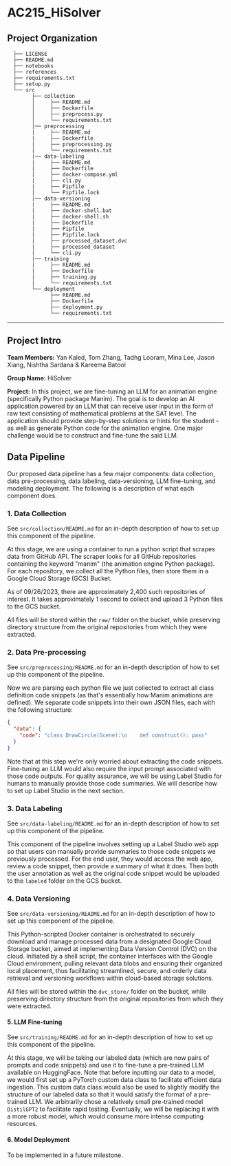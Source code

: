 # AC215_HiSolver

## Project Organization

      ├── LICENSE
      ├── README.md
      ├── notebooks
      ├── references
      ├── requirements.txt
      ├── setup.py
      └── src
            ├── collection
            │     ├── README.md
            │     ├── Dockerfile
            │     ├── preprocess.py
            │     └── requirements.txt
            |── preprocessing
            |     ├── README.md
            |     ├── Dockerfile
            |     ├── preprocessing.py
            |     └── requirements.txt
            |── data-labeling
            |     ├── README.md
            |     ├── Dockerfile
            |     ├── docker-compose.yml
            |     ├── cli.py
            |     ├── Pipfile
            |     └── Pipfile.lock
            |── data-versioning
            |     ├── README.md
            |     ├── docker-shell.bat
            |     ├── docker-shell.sh
            |     ├── Dockerfile
            |     ├── Pipfile
            |     ├── Pipfile.lock
            |     ├── processed_dataset.dvc
            |     ├── processed_dataset
            |     └── cli.py
            |── training
            |     ├── README.md
            |     ├── Dockerfile
            |     ├── training.py
            |     └── requirements.txt
            └── deployment
                  ├── README.md
                  ├── Dockerfile
                  ├── deployment.py
                  └── requirements.txt

---

## Project Intro

**Team Members:**
Yan Kaled, Tom Zhang, Tadhg Looram, Mina Lee, Jason Xiang, Nishtha Sardana & Kareema Batool

**Group Name:**
HiSolver

**Project:**
In this project, we are fine-tuning an LLM for an animation engine (specifically Python package Manim). The goal is to develop an AI application powered by an LLM that can receive user input in the form of raw text consisting of mathematical problems at the SAT level. The application should provide step-by-step solutions or hints for the student - as well as generate Python code for the animation engine. One major challenge would be to construct and fine-tune the said LLM.

## Data Pipeline

Our proposed data pipeline has a few major components: data collection, data pre-processing, data labeling, data-versioning, LLM fine-tuning, and modeling deployment. The following is a description of what each component does.

### 1. Data Collection

See `src/collection/README.md` for an in-depth description of how to set up this component of the pipeline.

At this stage, we are using a container to run a python script that scrapes data from GitHub API. The scraper looks for all GitHub repositories containing the keyword "manim" (the animation engine Python package). For each repository, we collect all the Python files, then store them in a Google Cloud Storage (GCS) Bucket.

As of 09/26/2023, there are approximately 2,400 such repositories of interest. It takes approximately 1 second to collect and upload 3 Python files to the GCS bucket.

All files will be stored within the `raw/` folder on the bucket, while preserving directory structure from the original repositories from which they were extracted.

### 2. Data Pre-processing

See `src/preprocessing/README.md` for an in-depth description of how to set up this component of the pipeline.

Now we are parsing each python file we just collected to extract all class definition code snippets (as that's essentially how Manim animations are defined). We separate code snippets into their own JSON files, each with the following structure:

```json
{
  "data": {
    "code": "class DrawCircle(Scene):\n    def construct(): pass"
  }
}
```

Note that at this step we're only worried about extracting the code snippets. Fine-tuning an LLM would also require the input prompt associated with those code outputs. For quality assurance, we will be using Label Studio for humans to manually provide those code summaries. We will describe how to set up Label Studio in the next section.

### 3. Data Labeling

See `src/data-labeling/README.md` for an in-depth description of how to set up this component of the pipeline.

This component of the pipeline involves setting up a Label Studio web app so that users can manually provide summaries to those code snippets we previously processed. For the end user, they would access the web app, review a code snippet, then provide a summary of what it does. Then both the user annotation as well as the original code snippet would be uploaded to the `labeled` folder on the GCS bucket.

### 4. Data Versioning

See `src/data-versioning/README.md` for an in-depth description of how to set up this component of the pipeline.

This Python-scripted Docker container is orchestrated to securely download and manage processed data from a designated Google Cloud Storage bucket, aimed at implementing Data Version Control (DVC) on the cloud. Initiated by a shell script, the container interfaces with the Google Cloud environment, pulling relevant data blobs and ensuring their organized local placement, thus facilitating streamlined, secure, and orderly data retrieval and versioning workflows within cloud-based storage solutions.

All files will be stored within the `dvc_store/` folder on the bucket, while preserving directory structure from the original repositories from which they were extracted.

#### 5. LLM Fine-tuning

See `src/training/README.md` for an in-depth description of how to set up this component of the pipeline.

At this stage, we will be taking our labeled data (which are now pairs of prompts and code snippets) and use it to fine-tune a pre-trained LLM available on HuggingFace. Note that before inputting our data to a model, we would first set up a PyTorch custom data class to facilitate efficient data ingestion. This custom data class would also be used to slightly modify the structure of our labeled data so that it would satisfy the format of a pre-trained LLM. We arbitrarily chose a relatively small pre-trained model `DistilGPT2` to facilitate rapid testing. Eventually, we will be replacing it with a more robust model, which would consume more intense computing resources.

#### 6. Model Deployment

To be implemented in a future milestone.
